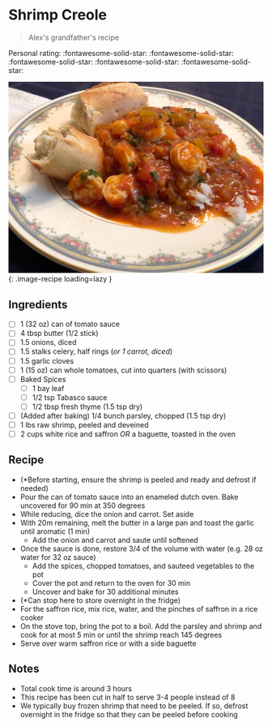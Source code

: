 # Shrimp Creole

> Alex's grandfather's recipe

<!-- {cts} rating=5; (User can specify rating on scale of 1-5) -->

Personal rating: :fontawesome-solid-star: :fontawesome-solid-star: :fontawesome-solid-star: :fontawesome-solid-star: :fontawesome-solid-star:

<!-- {cte} -->

<!-- {cts} name_image=shrimp_creole.jpeg; (User can specify image name) -->

![shrimp_creole.jpeg](./shrimp_creole.jpeg){: .image-recipe loading=lazy }

<!-- {cte} -->

## Ingredients

- [ ] 1 (32 oz) can of tomato sauce
- [ ] 4 tbsp butter (1/2 stick)
- [ ] 1.5 onions, diced
- [ ] 1.5 stalks celery, half rings (*or 1 carrot, diced*)
- [ ] 1.5 garlic cloves
- [ ] 1 (15 oz) can whole tomatoes, cut into quarters (with scissors)
- [ ] Baked Spices
    - [ ] 1 bay leaf
    - [ ] 1/2 tsp Tabasco sauce
    - [ ] 1/2 tbsp fresh thyme (1.5 tsp dry)
- [ ] (Added after baking) 1/4 bunch parsley, chopped (1.5 tsp dry)
- [ ] 1 lbs raw shrimp, peeled and deveined
- [ ] 2 cups white rice and saffron *OR* a baguette, toasted in the oven

## Recipe

- (\*Before starting, ensure the shrimp is peeled and ready and defrost if needed)
- Pour the can of tomato sauce into an enameled dutch oven. Bake uncovered for 90 min at 350 degrees
- While reducing, dice the onion and carrot. Set aside
- With 20m remaining, melt the butter in a large pan and toast the garlic until aromatic (1 min)
    - Add the onion and carrot and saute until softened
- Once the sauce is done, restore 3/4 of the volume with water (e.g. 28 oz water for 32 oz sauce)
    - Add the spices, chopped tomatoes, and sauteed vegetables to the pot
    - Cover the pot and return to the oven for 30 min
    - Uncover and bake for 30 additional minutes
- (\*Can stop here to store overnight in the fridge)
- For the saffron rice, mix rice, water, and the pinches of saffron in a rice cooker
- On the stove top, bring the pot to a boil. Add the parsley and shrimp and cook for at most 5 min or until the shrimp reach 145 degrees
- Serve over warm saffron rice or with a side baguette

## Notes

- Total cook time is around 3 hours
- This recipe has been cut in half to serve 3-4 people instead of 8
- We typically buy frozen shrimp that need to be peeled. If so, defrost overnight in the fridge so that they can be peeled before cooking
